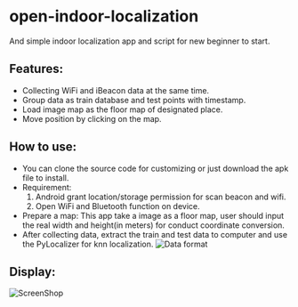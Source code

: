 # open-indoor-localization
And simple indoor localization app and script for new beginner to start.

## Features:
* Collecting WiFi and iBeacon data at the same time.
* Group data as train database and test points with timestamp.
* Load image map as the floor map of designated place.
* Move position by clicking on the map.

## How to use:
* You can clone the source code for customizing or just download the apk file to install.
* Requirement:
   1. Android grant location/storage permission for scan beacon and wifi.
   2. Open WiFi and Bluetooth function on device.
* Prepare a map: This app take a image as a floor map, user should input the real width and height(in meters) for conduct coordinate conversion.
* After collecting data, extract the train and test data to computer and use the PyLocalizer for knn localization.
![Data format](https://github.com/LeslieXong/open-indoor-localization/tree/master/pictures/data_format.png)

## Display:
![ScreenShop](https://github.com/LeslieXong/open-indoor-localization/tree/master/pictures/screenshot.jpg)


